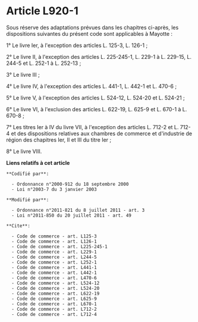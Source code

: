 # Article L920-1

Sous réserve des adaptations prévues dans les chapitres ci-après, les dispositions suivantes du présent code sont applicables
à Mayotte : 

1° Le livre Ier, à l'exception des articles L. 125-3, L. 126-1 ; 

2° Le livre II, à l'exception des articles L. 225-245-1, L. 229-1 à L. 229-15, L. 244-5 et L. 252-1 à L. 252-13 ; 

3° Le livre III ; 

4° Le livre IV, à l'exception des articles L. 441-1, L. 442-1 et L. 470-6 ; 

5° Le livre V, à l'exception des articles L. 524-12, 
L. 524-20 et L. 524-21 ; 

6° Le livre VI, à l'exclusion des articles L. 622-19, L. 625-9 et L. 670-1 à L. 670-8 ; 

7° Les titres Ier à IV du livre VII, à l'exception des articles L. 712-2 et L. 712-4 et des dispositions relatives aux
chambres de commerce et d'industrie de région des chapitres Ier, II et III du titre Ier ; 

8° Le livre VIII.

**Liens relatifs à cet article**

	**Codifié par**:

	  - Ordonnance n°2000-912 du 18 septembre 2000
	  - Loi n°2003-7 du 3 janvier 2003

	**Modifié par**:

	  - Ordonnance n°2011-821 du 8 juillet 2011 - art. 3
	  - Loi n°2011-850 du 20 juillet 2011 - art. 49

	**Cite**:

	  - Code de commerce - art. L125-3
	  - Code de commerce - art. L126-1
	  - Code de commerce - art. L225-245-1
	  - Code de commerce - art. L229-1
	  - Code de commerce - art. L244-5
	  - Code de commerce - art. L252-1
	  - Code de commerce - art. L441-1
	  - Code de commerce - art. L442-1
	  - Code de commerce - art. L470-6
	  - Code de commerce - art. L524-12
	  - Code de commerce - art. L524-20
	  - Code de commerce - art. L622-19
	  - Code de commerce - art. L625-9
	  - Code de commerce - art. L670-1
	  - Code de commerce - art. L712-2
	  - Code de commerce - art. L712-4
